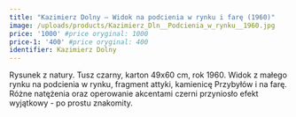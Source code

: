 ```yaml
---
title: "Kazimierz Dolny – Widok na podcienia w rynku i farę (1960)"
image: /uploads/products/Kazimierz_Dln__Podcienia_w_rynku__1960.jpg
price: '1000' #price oryginal: 1000
price-1: '400' #price oryginal: 400
identifier: Kazimierz Dolny
---
```


Rysunek z natury. Tusz czarny, karton 49x60 cm, rok 1960. Widok z małego rynku na podcienia w rynku, fragment attyki, kamienicę Przybyłów i na farę. Różne natężenia oraz operowanie akcentami czerni przyniosło efekt wyjątkowy - po prostu znakomity.